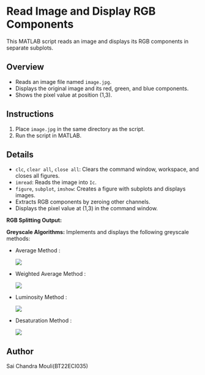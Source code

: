 # Read Image and Display RGB Components

This MATLAB script reads an image and displays its RGB components in separate subplots.

## Overview

- Reads an image file named `image.jpg`.
- Displays the original image and its red, green, and blue components.
- Shows the pixel value at position (1,3).

## Instructions

1. Place `image.jpg` in the same directory as the script.
2. Run the script in MATLAB.

## Details

- `clc`, `clear all`, `close all`: Clears the command window, workspace, and closes all figures.
- `imread`: Reads the image into `Ic`.
- `figure`, `subplot`, `imshow`: Creates a figure with subplots and displays images.
- Extracts RGB components by zeroing other channels.
- Displays the pixel value at (1,3) in the command window.

**RGB Splitting Output:**


**Greyscale Algorithms:** Implements and displays the following greyscale methods:

- Average Method :

  ![](https://github.com/user-attachments/assets/877017b9-46f1-4c5f-ba78-a7e90396a7d9)

- Weighted Average Method :

  ![](https://github.com/user-attachments/assets/23513d5f-1234-4683-94ea-d3fa953e75c6)

- Luminosity Method :

  ![](https://github.com/user-attachments/assets/a7a2d198-60b8-404f-92c7-4dbb29551dbb)

- Desaturation Method :

  ![](https://github.com/user-attachments/assets/da813fe2-d44f-4c9e-847b-c3dfaa4148f9)


## Author

Sai Chandra Mouli(BT22ECI035)

